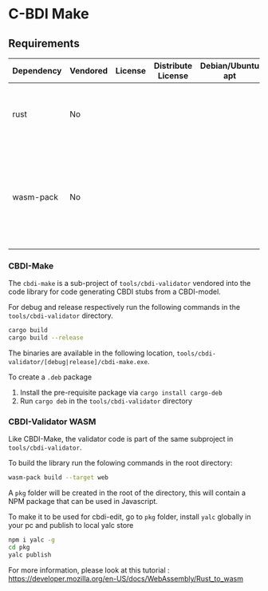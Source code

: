 # C-BDI Make

## Requirements

| Dependency | Vendored | License | Distribute License | Debian/Ubuntu apt | Notes                                                                                                                                    |
| ---------- | -------- | ------- | ------------------ | ----------------- | ---------------------------------------------------------------------------------------------------------------------------------------- |
| rust       | No       |         |                    |                   | Build cbdi-make and cbdi validation library, see https://rustup.rs for installation                                                      |
| wasm-pack  | No       |         |                    |                   | **(Optional)** Build cbdi validation library as a javascript webassembly library depends on rust install-- use "cargo install wasm-pack" |

### CBDI-Make

The `cbdi-make` is a sub-project of `tools/cbdi-validator` vendored into the code library for code generating CBDI stubs from a CBDI-model.

For debug and release respectively run the following commands in the `tools/cbdi-validator` directory.

```bash
cargo build
cargo build --release
```

The binaries are available in the following location, `tools/cbdi-validator/[debug|release]/cbdi-make.exe`.

To create a `.deb` package

1. Install the pre-requisite package via `cargo install cargo-deb`
2. Run `cargo deb` in the `tools/cbdi-validator` directory

### CBDI-Validator WASM

Like CBDI-Make, the validator code is part of the same subproject in `tools/cbdi-validator`.

To build the library run the folowing commands in the root directory:

```bash
wasm-pack build --target web
```

A `pkg` folder will be created in the root of the directory, this will contain a NPM package that can be used in Javascript.

To make it to be used for cbdi-edit, go to `pkg` folder, install `yalc` globally in your pc and publish to local yalc store

```bash
npm i yalc -g
cd pkg
yalc publish
```

For more information, please look at this tutorial : https://developer.mozilla.org/en-US/docs/WebAssembly/Rust_to_wasm
